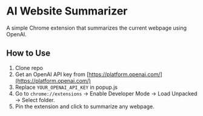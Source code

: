 # AI Website Summarizer

A simple Chrome extension that summarizes the current webpage using OpenAI.

## How to Use
1. Clone repo
2. Get an OpenAI API key from [https://platform.openai.com/](https://platform.openai.com/)
3. Replace `YOUR_OPENAI_API_KEY` in popup.js
4. Go to `chrome://extensions` → Enable Developer Mode → Load Unpacked → Select folder.
5. Pin the extension and click to summarize any webpage.
